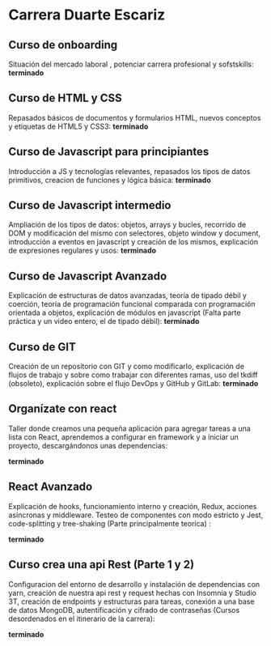 # Carrera Duarte Escariz

## Curso de onboarding

Situación del mercado laboral , potenciar carrera profesional y sofstskills:
**terminado**

## Curso de HTML y CSS

Repasados básicos de documentos y formularios HTML, nuevos conceptos y etiquetas de HTML5 y CSS3: **terminado**

## Curso de Javascript para principiantes

Introducción a JS y tecnologías relevantes, repasados los tipos de datos primitivos, creacion de funciones y lógica básica:
**terminado**

## Curso de Javascript intermedio

Ampliación de los tipos de datos: objetos, arrays y bucles, recorrido de DOM y modificación del mismo con selectores, objeto window y document, introducción a eventos en javascript y creación de los mismos, explicación de expresiones regulares y usos:
**terminado**

## Curso de Javascript Avanzado

Explicación de estructuras de datos avanzadas, teoría de tipado débil y coerción, teoría de programación funcional comparada con programación orientada a objetos, explicación de módulos en javascript (Falta parte práctica y un video entero, el de tipado débil):
**terminado**

## Curso de GIT

Creación de un repositorio con GIT y como modificarlo, explicación de flujos de trabajo y sobre como trabajar con diferentes ramas, uso del tkdiff (obsoleto), explicación sobre el flujo DevOps y GitHub y GitLab:
**terminado**

## Organízate con react

Taller donde creamos una pequeña aplicación para agregar tareas a una lista con React, aprendemos a configurar en framework y a iniciar un proyecto, descargándonos unas dependencias:

**terminado**

## React Avanzado

Explicación de hooks, funcionamiento interno y creación, Redux, acciones asíncronas y middleware.
Testeo de componentes con modo estricto y Jest, code-splitting y tree-shaking (Parte principalmente teorica) :

**terminado**

## Curso crea una api Rest (Parte 1 y 2)

Configuracion del entorno de desarrollo y instalación de dependencias con yarn, creación de nuestra api rest y request hechas con Insomnia y Studio 3T, creación de endpoints y estructuras para tareas, conexión a una base de datos MongoDB, autentificación y cifrado de contraseñas (Cursos desordenados en el itinerario de la carrera):

**terminado**
